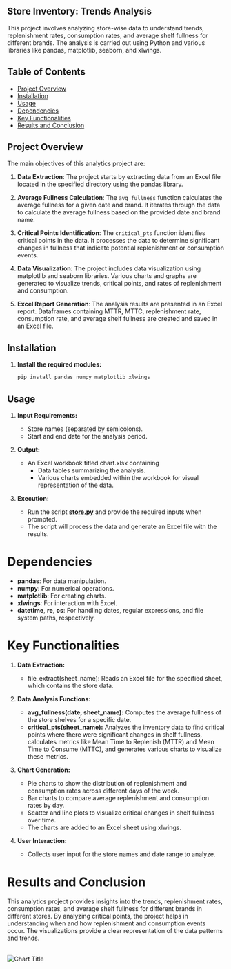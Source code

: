 ## Store Inventory: Trends Analysis
This project involves analyzing store-wise data to understand trends, replenishment rates, consumption rates, and average shelf fullness for different brands. The analysis is carried out using Python and various libraries like pandas, matplotlib, seaborn, and xlwings.

## Table of Contents

- [Project Overview](#project-overview)
- [Installation](#installation)
- [Usage](#usage)
- [Dependencies](#dependencies)
- [Key Functionalities](#key-functionalities)
- [Results and Conclusion](#results-and-conclusion)


## Project Overview

The main objectives of this analytics project are:

1. **Data Extraction**: The project starts by extracting data from an Excel file located in the specified directory using the pandas library.

2. **Average Fullness Calculation**: The `avg_fullness` function calculates the average fullness for a given date and brand. It iterates through the data to calculate the average fullness based on the provided date and brand name.

3. **Critical Points Identification**: The `critical_pts` function identifies critical points in the data. It processes the data to determine significant changes in fullness that indicate potential replenishment or consumption events.

4. **Data Visualization**: The project includes data visualization using matplotlib and seaborn libraries. Various charts and graphs are generated to visualize trends, critical points, and rates of replenishment and consumption.

5. **Excel Report Generation**: The analysis results are presented in an Excel report. Dataframes containing MTTR, MTTC, replenishment rate, consumption rate, and average shelf fullness are created and saved in an Excel file.
   

## Installation

1. **Install the required modules:**

    ```bash
    pip install pandas numpy matplotlib xlwings

## Usage

1. **Input Requirements:**
   - Store names (separated by semicolons).
   - Start and end date for the analysis period.

2. **Output:**
   - An Excel workbook titled chart.xlsx containing
       - Data tables summarizing the analysis.
       - Various charts embedded within the workbook for visual representation of the data.
    
3. **Execution:**
   - Run the script **[store.py](./store.py)** and provide the required inputs when prompted.
   - The script will process the data and generate an Excel file with the results.
  
# Dependencies
   
  - **pandas**: For data manipulation.
  - **numpy**: For numerical operations.
  - **matplotlib**: For creating charts.
  - **xlwings**: For interaction with Excel.
  - **datetime**, **re**, **os**: For handling dates, regular expressions, and file system paths, respectively.

# Key Functionalities
1. **Data Extraction:**
    - file_extract(sheet_name): Reads an Excel file for the specified sheet, which contains the store data.

2. **Data Analysis Functions:**
     - **avg_fullness(date, sheet_name):** Computes the average fullness of the store shelves for a specific date.
     - **critical_pts(sheet_name):** Analyzes the inventory data to find critical points where there were significant changes in shelf fullness, calculates metrics like Mean Time to Replenish (MTTR) and Mean Time to Consume (MTTC), and generates various charts to visualize these metrics.

3. **Chart Generation:**
     - Pie charts to show the distribution of replenishment and consumption rates across different days of the week.
     - Bar charts to compare average replenishment and consumption rates by day.
     - Scatter and line plots to visualize critical changes in shelf fullness over time.
     - The charts are added to an Excel sheet using xlwings.

4. **User Interaction:**
     - Collects user input for the store names and date range to analyze.






# Results and Conclusion

This analytics project provides insights into the trends, replenishment rates, consumption rates, and average shelf fullness for different brands in different stores. By analyzing critical points, the project helps in understanding when and how replenishment and consumption events occur. The visualizations provide a clear representation of the data patterns and trends.<br>
<br>



![Chart Title](https://res.cloudinary.com/dqwly03el/image/upload/v1693388698/visualisation_charts_lu5p0c.png)








